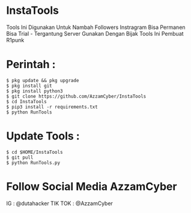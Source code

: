 # InstaTools
Tools Ini Digunakan Untuk Nambah Followers Instragram Bisa Permanen Bisa Trial - Tergantung Server
Gunakan Dengan Bijak Tools Ini 
Pembuat R1punk 

# Perintah :
    $ pkg update && pkg upgrade
    $ pkg install git
    $ pkg install python3
    $ git clone https://github.com/AzzamCyber/InstaTools
    $ cd InstaTools
    $ pip3 install -r requirements.txt
    $ python RunTools

# Update Tools :
    $ cd $HOME/InstaTools
    $ git pull
    $ python RunTools.py

# Follow Social Media AzzamCyber
IG : @dutahacker
TIK TOK : @AzzamCyber

